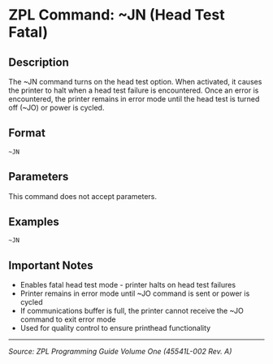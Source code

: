 # ZPL Command: ~JN (Head Test Fatal)

## Description
The ~JN command turns on the head test option. When activated, it causes the printer to halt when a head test failure is encountered. Once an error is encountered, the printer remains in error mode until the head test is turned off (~JO) or power is cycled.

## Format
```
~JN
```

## Parameters
This command does not accept parameters.

## Examples
```zpl
~JN
```

## Important Notes
- Enables fatal head test mode - printer halts on head test failures
- Printer remains in error mode until ~JO command is sent or power is cycled
- If communications buffer is full, the printer cannot receive the ~JO command to exit error mode
- Used for quality control to ensure printhead functionality

---
*Source: ZPL Programming Guide Volume One (45541L-002 Rev. A)*